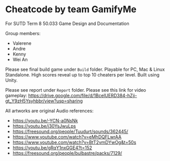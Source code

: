 # Cheatcode by team GamifyMe
For SUTD Term 8 50.033 Game Design and Documentation

Group members:
- Valerene
- Andre
- Kenny
- Wei An

Please see final build game under `Build` folder.
Playable for PC, Mac & Linux Standalone.
High scores reveal up to top 10 cheaters per level.
Built using Unity.

Please see report under `Report` folder.
Please see this link for video gameplay: https://drive.google.com/file/d/1BceIUERD384-hZji-gt_Y9zH5Ysyhbbr/view?usp=sharing

All artworks are original
Audio references:
- https://youtu.be/-YCN-a0NsNk
- https://youtu.be/j30YsJwuLps
- https://freesound.org/people/Tuudurt/sounds/362445/
- https://www.youtube.com/watch?v=eMhDQFLwrAA
- https://www.youtube.com/watch?v=BtT2vmDYwOg&t=50s
- https://youtu.be/gRqY1nxGGE4?t=152
- https://freesound.org/people/bulbastre/packs/7129/

